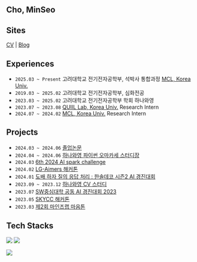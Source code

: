 ## Cho, MinSeo

<!--
**ChoChoMinSeo/ChoChoMinSeo** is a ✨ _special_ ✨ repository because its `README.md` (this file) appears on your GitHub profile.

Here are some ideas to get you started:

- 🔭 I’m currently working on ...
- 🌱 I’m currently learning ...
- 👯 I’m looking to collaborate on ...
- 🤔 I’m looking for help with ...
- 💬 Ask me about ...
- 📫 How to reach me: ...
- 😄 Pronouns: ...
- ⚡ Fun fact: ...
-->
## Sites
[CV](https://minseocho.notion.site/MinSeo-Cho-390ac38c120f4eddac35a8f640c093c4?pvs=4) | [Blog](https://velog.io/@_chominseo/posts)

## Experiences
- `2025.03 ~ Present` 고려대학교 전기전자공학부, 석박사 통합과정 [MCL, Korea Univ.](https://mcl.korea.ac.kr/)
- `2019.03 ~ 2025.02` 고려대학교 전기전자공학부, 심화전공
- `2023.03 ~ 2025.02` 고려대학교 전기전자공학부 학회 하나와영
- `2023.07 ~ 2023.08` [QUIIL Lab, Korea Univ.](https://www.kwaklab.net/) Research Intern
- `2024.07 ~ 2024.02` [MCL, Korea Univ.](https://mcl.korea.ac.kr/) Research Intern

## Projects
- `2024.03 ~ 2024.06` [졸업논문](https://github.com/ChoChoMinSeo/RGBMoME)
- `2024.04 ~ 2024.06` [하나와영 파이썬 오마카세 스터디장](https://github.com/koreaoaz/Python_Omakase)
- `2024.03` [6th 2024 AI spark challenge](https://github.com/ChoChoMinSeo/ai_spark_oaz)
- `2024.02` [LG-Aimers 해커톤](https://github.com/koreaoaz/LG-Aimers2024)
- `2024.01` [도배 하자 질의 응답 처리 : 한솔데코 시즌2 AI 경진대회](https://github.com/ChoChoMinSeo/Dacon_qa)
- `2023.09 ~ 2023.12` [하나와영 CV 스터디](https://github.com/koreaoaz/OAZ_Computer_Vision_2023)
- `2023.07` [SW중심대학 공동 AI 경진대회 2023](https://github.com/KURasengan/Satellite-Image-Building-Area-Segmentation)
- `2023.05` [SKYCC 해커톤](https://github.com/ChoChoMinSeo/mocurMob)
- `2023.03` [제2회 마인즈랩 마음톤](https://github.com/ChoChoMinSeo/ai_ex)

## Tech Stacks
<img src="https://img.shields.io/badge/Python-3776AB?style=flat&logo=Python&logoColor=white"/> <img src="https://img.shields.io/badge/PyTorch-%23EE4C2C.svg?style=flat&logo=PyTorch&logoColor=white"/> 

<img src="https://img.shields.io/badge/Flutter-02569B?style=flat&logo=Flutter&logoColor=white"/>


